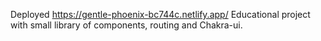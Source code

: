 Deployed https://gentle-phoenix-bc744c.netlify.app/
Educational project with small library of components, routing and Chakra-ui.
